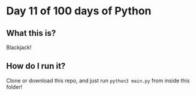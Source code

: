 # Day 11 of 100 days of Python

## What this is?
Blackjack!

## How do I run it?
Clone or download this repo, and just run `python3 main.py` from inside this folder!
